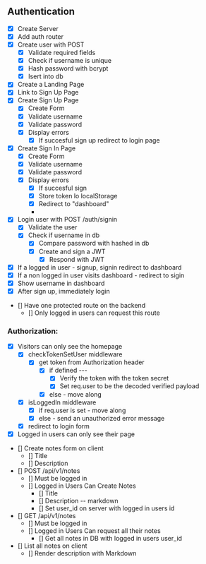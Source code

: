 ## Authentication
* [x] Create Server
* [x] Add auth router 
* [x] Create user with POST
  * [x] Validate required fields
  * [x] Check if username is unique
  * [x] Hash password with bcrypt
  * [x] Isert into db  

* [x] Create a Landing Page
* [x] Link to Sign Up Page   
* [x] Create Sign Up Page
  * [x] Create Form
  * [x] Validate username 
  * [x] Validate password 
  * [x] Display errors
    * [x]  If succesful sign up redirect to login page

* [x] Create Sign In Page
  * [x] Create Form
  * [x] Validate username 
  * [x] Validate password 
  * [x] Display errors
    * [x]  If succesful sign
      * [x] Store token lo localStorage
      * [x] Redirect to "dashboard"
    * 
* [x] Login user with POST /auth/signin
  * [x] Validate the user
  * [x] Check if username in db 
    * [x] Compare password with hashed in db 
    * [x] Create and sign a JWT
      * [x] Respond with JWT 
* [x] If a logged in user - signup, signin redirect to dashboard
* [x] If a non logged in user visits dashboard - redirect to sigin
* [x] Show username in dashboard
* [x] After sign up, immediately login
* [] Have one protected route on the backend
  * [] Only logged in users can request this route 

### Authorization:
* [x] Visitors can only see the homepage
	* [x] checkTokenSetUser middleware
		* [x] get token from Authorization header
			* [x] if defined ---
				* [x] Verify the token with the token secret
				* [x] Set req.user to be the decoded verified payload
			* [x] else - move along
	* [x] isLoggedIn middleware
		* [x] if req.user is set - move along
		* [x] else - send an unauthorized error message
	* [x] redirect to login form
* [x] Logged in users can only see their page
* [] Create notes form on client
	* [] Title
	* [] Description
* [] POST /api/v1/notes
	* [] Must be logged in
	* [] Logged in Users Can Create Notes
		* [] Title
		* [] Description -- markdown
		* [] Set user_id on server with logged in users id
* [] GET /api/v1/notes
	* [] Must be logged in
	* [] Logged in Users Can request all their notes 
		* [] Get all notes in DB with logged in users user_id
* [] List all notes on client
	* [] Render description with Markdown